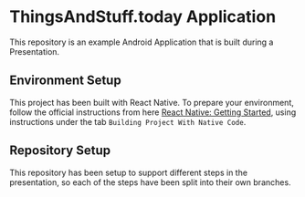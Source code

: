# ThingsAndStuff.today Application

This repository is an example Android Application that is built during
a Presentation.

## Environment Setup

This project has been built with React Native. To prepare your environment, follow
the official instructions from here [React Native: Getting Started](https://facebook.github.io/react-native/docs/getting-started.html),
using instructions under the tab `Building Project With Native Code`.

## Repository Setup

This repository has been setup to support different steps in the presentation, so each of the steps have been split into their own
branches.
